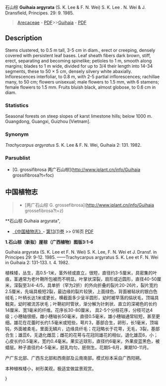 石山棕 **Guihaia argyrata** (S. K. Lee & F. N. Wei) S. K. Lee . N. Wei & J. Dransfield, Principes. 29: 9. 1985.

> [Arecaceae](http://www.iplant.cn/info/Arecaceae?t=foc) - [PDF](http://www.iplant.cn/foc/pdf/Arecaceae.pdf)>>[Guihaia](http://www.iplant.cn/info/Guihaia?t=foc) - [PDF](http://www.iplant.cn/foc/pdf/Guihaia.pdf)

## Description

Stems clustered, to 0.5 m tall, 3-5 cm in diam., erect or creeping, densely covered with persistent leaf bases. Leaf sheath fibers dark brown, stiff, erect, separating and becoming spinelike; petioles to 1 m, smooth along margins; blades to 1 m wide, divided for up to 3/4 their length into 14-34 segments, these to 50 × 5 cm, densely silvery white abaxially. Inflorescences interfoliar, to 0.8 m, with 2-5 partial inflorescences; rachillae many, to 50 cm; flowers unisexual; male flowers to 1.5 mm, with 6 stamens; female flowers to 1.5 mm. Fruits bluish black, almost globose, to 0.6 cm in diam.

### Statistics
Seasonal forests on steep slopes of karst limestone hills; below 1000 m. Guangdong, Guangxi, Guizhou [Vietnam].

### Synonym
*Trachycarpus argyratus* S. K. Lee & F. N. Wei, Guihaia 2: 131. 1982.

### Parsublist

* [G.  grossifibrosa  两广石山棕](http://www.iplant.cn/info/Guihaia grossifibrosa?t=foc)

## 中国植物志

> * [两广石山棕  G.  grossefibrosa](http://www.iplant.cn/info/Guihaia grossefibrosa?t=z)

**石山棕 Guihaia argyrata",

* [《中国植物志》](http://www.iplant.cn/frps)- [第13(1)卷](http://www.iplant.cn/frps/vol/13(1)) >> 016页 [PDF](http://www.iplant.cn/frps/pdf/13(1)/016.pdf)

**1.石山棕（新拟）崖棕（广西植物）图版3:1-6**

Guihaia argyrata (S. K. Lee et F. N. Wei) S. K. Lee, F. N. Wei et J. Dransf. in Principes 29: 9-12. 1985. ——Trachycarpus argyratus S. K. Lee et F. N. Wei in Guihaia 2: 131-133. t. 4. 1982.

植株矮，丛生，高0.5-1米，茎外倾或直立，很短，直径约3-5厘米，具密集的叶痕，茎通常为老叶鞘所包被而不明显。叶掌状深裂，扇形或近圆形，直径40-50厘米，深裂至3/4-4/5，具单折（罕为2折）的外向折叠的裂片20-26片，裂片宽约2.5厘米，先端具极短2裂，最边缘的裂片较狭，上面绿色，背面被毡状的银白色绒毛；叶柄长达1米或更长，横截面多少呈半圆形，幼时被早落的绢状毛，顶端具戟突，幼时被流苏状毛；叶鞘初时管状，渐分解为针刺状、直立的深褐色的长约14厘米、宽1毫米的纤维。花序长30-80厘米， 具2-5个分枝花序，分枝可达4级；小穗轴很细，雌小穗轴长50毫米，直径0.5毫米，雄小穗轴通常较短，甚至更细。雄花在花蕾时长约1.5毫米或短些，萼片3，基部合生，卵形，长1毫米，顶端钝，外面被柔毛，里面无鳞片，边缘具纤毛；花冠略长于花萼，无毛，3裂，基部合生；雄蕊6，无退化雌蕊；雌花的花萼与花冠同雄花的相似，退化雄蕊6，小；心皮长约0.5毫米，宽约0.4毫米。果实近球形，直径约6毫米，外果皮蓝黑色，被蜡层。种子直径约4-5毫米，胚乳均匀，胚侧生。花期5-6月，果期10-11月。

产广东北部、广西东北部和西南部及云南南部。模式标本采自广西阳朔。

本种植株矮小，树形美观，极适宜做盆景观赏。

}